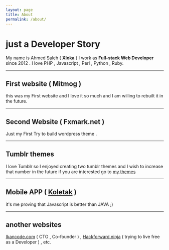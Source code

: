 ```yaml
---
layout: page
title: About
permalink: /about/
---
```

# just a Developer Story

My name is Ahmed Saleh ( **Xloka** ) I work as **Full-stack Web Developer** since 2012 .
I love PHP , Javascript , Perl , Python , Ruby.

---

## First website ( Mitmog  )
this was my First website and I love it so much and I am willing to rebuilt it in the future.

---

## Second Website ( Fxmark.net )
Just my First Try to build wordpress theme .

---

## Tumblr themes
I love Tumblr so I enjoyed creating two tumblr themes and I wish to increase that number in the future
if you are interested go to [my themes](https://www.tumblr.com/themes/by/xloka)

---

## Mobile APP ( [Koletak](https://play.google.com/store/apps/details?id=com.koletak.hack) )
it's me proving that Javascript is better than JAVA ;)

---

## another websites
[Ikancode.com](http://ikancode.com) ( CTO , Co-founder ) , [Hackforward.ninja](http://Hackforward.ninja) ( trying to live free as a Developer ) , etc.
